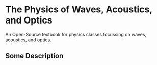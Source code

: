 # The Physics of Waves, Acoustics, and Optics

An Open-Source textbook for physics classes focussing on waves, acoustics, and optics.

## Some Description


